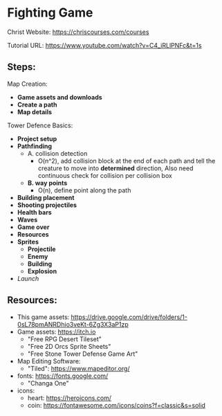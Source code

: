 # Fighting Game

Christ Website: https://chriscourses.com/courses

Tutorial URL: https://www.youtube.com/watch?v=C4_iRLlPNFc&t=1s

## Steps:

Map Creation:
 - **Game assets and downloads**
 - **Create a path**
 - **Map details**

Tower Defence Basics:
 - **Project setup**
 - **Pathfinding**
   - A. collision detection
     - O(n^2), add collision block at the end of each path
       and tell the creature to move into **determined** 
       direction, Also need continuous check for collision
       per collision box
   - **B. way points**
     - O(n), define point along the path
 - **Building placement**
 - **Shooting projectiles**
 - **Health bars**
 - **Waves**
 - **Game over**
 - **Resources**
 - **Sprites**
   - **Projectile**
   - **Enemy**
   - **Building**
   - **Explosion**
 - *Launch*


## Resources:

 - This game assets: https://drive.google.com/drive/folders/1-0sL78pmANRDhio3veKt-6Zg3X3aP1zp
 - Game assets: https://itch.io
   - "Free RPG Desert Tileset"
   - "Free 2D Orcs Sprite Sheets"
   - "Free Stone Tower Defense Game Art"
 - Map Editing Software:
   - "Tiled": https://www.mapeditor.org/
 - fonts: https://fonts.google.com/
   - "Changa One"
 - icons: 
   - heart: https://heroicons.com/
   - coin: https://fontawesome.com/icons/coins?f=classic&s=solid